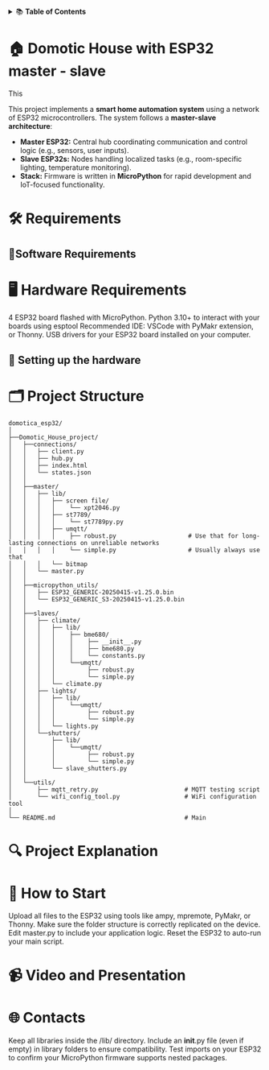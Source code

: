<details>
<summary>📚 <b>Table of Contents</b></summary>

 1. [About the project](#domotic-house-with-esp32-master---slave)  

 2. [Requirements](#requirements)
  
 3. [Project Structure](#project-structure)
  
 4. [Project Explanation](#project-explanation)
  
 5. [How to Start](#how-to-start)
  
 6.  [ Video and Presentation](#video-and-presentation)

 7.  [Contacts](#-contacts)
  
</details>


# 🏠 **Domotic House with ESP32 master - slave**

This

This project implements a **smart home automation system** using a network of ESP32 microcontrollers.
The system follows a **master-slave architecture**:
- **Master ESP32:** Central hub coordinating communication and control logic (e.g., sensors, user inputs).
- **Slave ESP32s:** Nodes handling localized tasks (e.g., room-specific lighting, temperature monitoring).
- **Stack:** Firmware is written in **MicroPython** for rapid development and IoT-focused functionality.

# 🛠️ **Requirements**
## 🐍**Software Requirements**


# 🖥️ **Hardware Requirements**

4 ESP32 board flashed with MicroPython.
Python 3.10+ to interact with your boards using esptool
Recommended IDE: VSCode with PyMakr extension, or Thonny.
USB drivers for your ESP32 board installed on your computer.

## 🔧 **Setting up the hardware**

# 🗂️ **Project Structure**

```
domotica_esp32/
│
├──Domotic_House_project/
│   ├──connections/    
│   │   ├── client.py
│   │   ├── hub.py
│   │   ├── index.html
│   │   └── states.json  
│   │
│   ├──master/
│   │   ├── lib/ 
│   │   │   ├── screen file/
│   │   │   │    └── xpt2046.py
│   │   │   ├── st7789/
│   │   │   │    └── st7789py.py
│   │   │   ├── umqtt/
│   │   │   │    ├── robust.py                    # Use that for long-lasting connections on unreliable networks
│   │   │   │    └── simple.py                    # Usually always use that
│   │   │   └── bitmap 
│   │   └── master.py 
│   │
│   ├──micropython_utils/
│   │   ├── ESP32_GENERIC-20250415-v1.25.0.bin
│   │   └── ESP32_GENERIC_S3-20250415-v1.25.0.bin
│   │
│   ├──slaves/
│   │   ├── climate/
│   │   │   ├── lib/
│   │   │   │    ├── bme680/
│   │   │   │    │    ├── __init__.py
│   │   │   │    │    ├── bme680.py
│   │   │   │    │    └── constants.py
│   │   │   │    └──umqtt/
│   │   │   │         ├── robust.py
│   │   │   │         └── simple.py
│   │   │   └── climate.py
│   │   ├── lights/
│   │   │   ├── lib/
│   │   │   │    └──umqtt/
│   │   │   │         ├── robust.py
│   │   │   │         └── simple.py
│   │   │   └── lights.py
│   │   └──shutters/
│   │       ├── lib/
│   │       │    └──umqtt/
│   │       │         ├── robust.py
│   │       │         └── simple.py
│   │       └── slave_shutters.py
│   │
│   └──utils/
│       ├── mqtt_retry.py                        # MQTT testing script
│       └── wifi_config_tool.py                  # WiFi configuration tool
│   
└── README.md                                    # Main 
```

# 🔍 **Project Explanation**

# 🚀 **How to Start**

Upload all files to the ESP32 using tools like ampy, mpremote, PyMakr, or Thonny.
Make sure the folder structure is correctly replicated on the device.
Edit master.py to include your application logic.
Reset the ESP32 to auto-run your main script.

# 📹 **Video and Presentation**

# 🌐 **Contacts**

Keep all libraries inside the /lib/ directory.
Include an __init__.py file (even if empty) in library folders to ensure compatibility.
Test imports on your ESP32 to confirm your MicroPython firmware supports nested packages.



[def]: #contacts